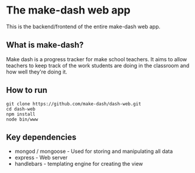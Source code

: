 # The make-dash web app
This is the backend/frontend of the entire make-dash web app.

## What is make-dash?
Make dash is a progress tracker for make school teachers. It aims to allow teachers
to keep track of the work students are doing in the classroom and how well they're 
doing it.

## How to run
```
git clone https://github.com/make-dash/dash-web.git
cd dash-web
npm install
node bin/www
```

## Key dependencies
* mongod / mongoose - Used for storing and manipulating all data 
* express - Web server
* handlebars - templating engine for creating the view
